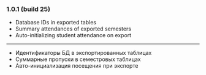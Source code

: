 ### 1.0.1 (build 25)

- Database IDs in exported tables  
- Summary attendances of exported semesters
- Auto-initializing student attendance on export

---

- Идентификаторы БД в экспортированных таблицах
- Суммарные пропуски в семестровых таблицах
- Авто-инициализация посещения при экспорте
